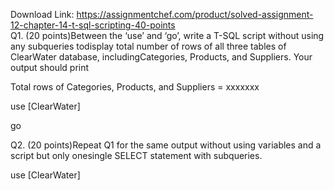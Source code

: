 Download Link: https://assignmentchef.com/product/solved-assignment-12-chapter-14-t-sql-scripting-40-points
<br>
Q1. (20 points)Between the ‘use’ and ‘go’, write a T-SQL script without using any subqueries todisplay total number of rows of all three tables of ClearWater database, includingCategories, Products, and Suppliers. Your output should print

Total rows of Categories, Products, and Suppliers = xxxxxxx

use [ClearWater]

go

Q2. (20 points)Repeat Q1 for the same output without using variables and a script but only onesingle SELECT statement with subqueries.

use [ClearWater]


